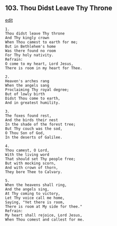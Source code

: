 
## 103.  Thou Didst Leave Thy Throne
[edit](https://docs.google.com/document/d/1AcInZr6YuAh8lk4Luib6S1vW_RRlSej2/edit?mode=html)




    1.
    Thou didst leave Thy throne
    And Thy kingly crown
    When Thou camest to earth for me;
    But in Bethlehem's home
    Was there found no room
    For Thy holy nativity.
    Refrain:
    O come to my heart, Lord Jesus,
    There is room in my heart for Thee.

    2.
    Heaven's arches rang
    When the angels sang
    Proclaiming Thy royal degree;
    But of lowly birth
    Didst Thou come to earth,
    And in greatest humility.

    3.
    The foxes found rest,
    And the birds their nest
    In the shade of the forest tree;
    But Thy couch was the sod,
    O Thou Son of God,
    In the deserts of Galilee.

    4.
    Thou camest, O Lord,
    With the living word
    That should set Thy people free;
    But with mocking scorn,
    And with crown of thorn,
    They bore Thee to Calvary.

    5.
    When the heavens shall ring,
    And the angels sing,
    At Thy coming to victory,
    Let Thy voice call me home,
    Saying, "Yet there is room,
    There is room at My side for thee."
    Refrain:
    My heart shall rejoice, Lord Jesus,
    When Thou comest and callest for me.

